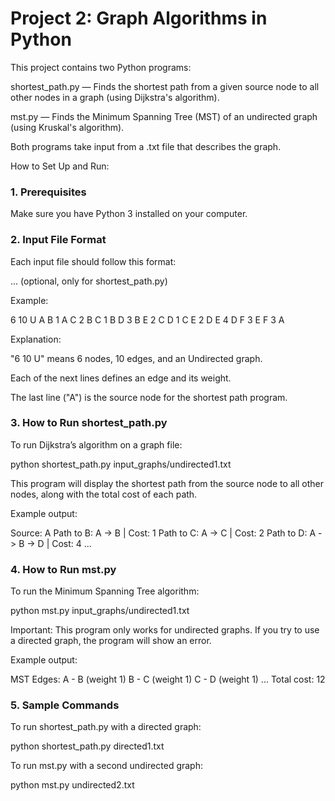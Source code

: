 # Project 2: Graph Algorithms in Python

This project contains two Python programs:

shortest_path.py — Finds the shortest path from a given source node to all other nodes in a graph (using Dijkstra's algorithm).

mst.py — Finds the Minimum Spanning Tree (MST) of an undirected graph (using Kruskal's algorithm).

Both programs take input from a .txt file that describes the graph.

How to Set Up and Run:

### 1. Prerequisites
Make sure you have Python 3 installed on your computer.

### 2. Input File Format
Each input file should follow this format:

<number of nodes> <number of edges> <D or U>
<Node1> <Node2> <Weight>
<Node1> <Node2> <Weight>
...
<Source Node> (optional, only for shortest_path.py)

Example:

6 10 U
A B 1
A C 2
B C 1
B D 3
B E 2
C D 1
C E 2
D E 4
D F 3
E F 3
A

Explanation:

"6 10 U" means 6 nodes, 10 edges, and an Undirected graph.

Each of the next lines defines an edge and its weight.

The last line ("A") is the source node for the shortest path program.

### 3. How to Run shortest_path.py
To run Dijkstra’s algorithm on a graph file:

python shortest_path.py input_graphs/undirected1.txt

This program will display the shortest path from the source node to all other nodes, along with the total cost of each path.

Example output:

Source: A
Path to B: A -> B | Cost: 1
Path to C: A -> C | Cost: 2
Path to D: A -> B -> D | Cost: 4
...

### 4. How to Run mst.py
To run the Minimum Spanning Tree algorithm:

python mst.py input_graphs/undirected1.txt

Important: This program only works for undirected graphs. If you try to use a directed graph, the program will show an error.

Example output:

MST Edges:
A - B (weight 1)
B - C (weight 1)
C - D (weight 1)
...
Total cost: 12

### 5. Sample Commands
To run shortest_path.py with a directed graph:

python shortest_path.py directed1.txt

To run mst.py with a second undirected graph:

python mst.py undirected2.txt